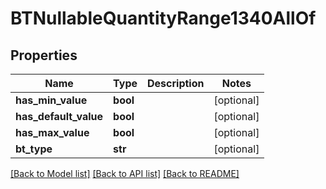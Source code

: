 # BTNullableQuantityRange1340AllOf

## Properties
Name | Type | Description | Notes
------------ | ------------- | ------------- | -------------
**has_min_value** | **bool** |  | [optional] 
**has_default_value** | **bool** |  | [optional] 
**has_max_value** | **bool** |  | [optional] 
**bt_type** | **str** |  | [optional] 

[[Back to Model list]](../README.md#documentation-for-models) [[Back to API list]](../README.md#documentation-for-api-endpoints) [[Back to README]](../README.md)


